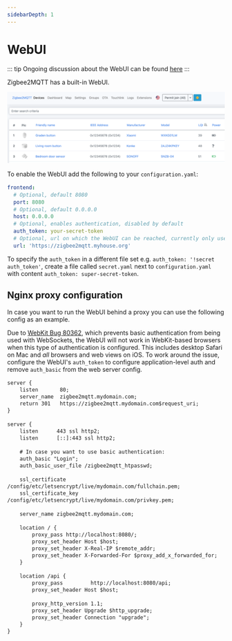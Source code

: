 ```yaml
---
sidebarDepth: 1
---
```


# WebUI
::: tip
Ongoing discussion about the WebUI can be found [here](https://github.com/Koenkk/zigbee2mqtt/issues/4266)
:::

Zigbee2MQTT has a built-in WebUI. 

![WebUI](../../images/frontend.png)

To enable the WebUI add the following to your `configuration.yaml`:

```yaml
frontend:
  # Optional, default 8080
  port: 8080
  # Optional, default 0.0.0.0
  host: 0.0.0.0
  # Optional, enables authentication, disabled by default
  auth_token: your-secret-token
  # Optional, url on which the WebUI can be reached, currently only used for the Home Assistant device configuration page
  url: 'https://zigbee2mqtt.myhouse.org'
```

To specify the `auth_token` in a different file set e.g. `auth_token: '!secret auth_token'`, create a file called `secret.yaml` next to `configuration.yaml` with content `auth_token: super-secret-token`.

## Nginx proxy configuration
In case you want to run the WebUI behind a proxy you can use the following config as an example.

Due to [WebKit Bug 80362](https://bugs.webkit.org/show_bug.cgi?id=80362), which prevents basic authentication from being used with WebSockets, the WebUI will not work in WebKit-based browsers when this type of authentication is configured. This includes desktop Safari on Mac and _all_ browsers and web views on iOS. To work around the issue, configure the WebUI's `auth_token` to configure application-level auth and remove `auth_basic` from the web server config. 

```
server {
    listen       80;
    server_name  zigbee2mqtt.mydomain.com;
    return 301   https://zigbee2mqtt.mydomain.com$request_uri;
}

server {
    listen      443 ssl http2;
    listen      [::]:443 ssl http2;

    # In case you want to use basic authentication:
    auth_basic "Login";
    auth_basic_user_file /zigbee2mqtt_htpasswd;

    ssl_certificate     /config/etc/letsencrypt/live/mydomain.com/fullchain.pem;
    ssl_certificate_key /config/etc/letsencrypt/live/mydomain.com/privkey.pem;

    server_name zigbee2mqtt.mydomain.com;

    location / {
        proxy_pass http://localhost:8080/;
        proxy_set_header Host $host;
        proxy_set_header X-Real-IP $remote_addr;
        proxy_set_header X-Forwarded-For $proxy_add_x_forwarded_for;
    }

    location /api {
        proxy_pass         http://localhost:8080/api;
        proxy_set_header Host $host;

        proxy_http_version 1.1;
        proxy_set_header Upgrade $http_upgrade;
        proxy_set_header Connection "upgrade";
    }
}
```
